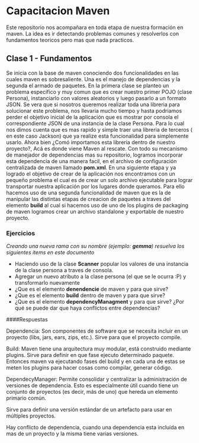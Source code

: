 # Capacitacion Maven 
Este repositorio nos acompañara en toda etapa de nuestra formación en maven. La idea es ir detectando problemas comunes y resolverlos con fundamentos teoricos pero mas que nada practicos. 
## Clase 1 - Fundamentos
Se inicia con la base de maven conociendo dos funcionalidades en las cuales maven es sobresaliente. Una es el manejo de dependencias y la segunda el armado de paquetes.
En la primera clase se planteo un problema especifico y muy comun que es crear nuestro primer POJO (clase Persona), instanciarlo con valores aleatorios y luego pasarlo a un formato JSON.
Se vera que si nosotros queremos realizar toda una libreria para solucionar este problema, nos llevaria mucho tiempo y hasta podriamos perder el objetivo inicial de la aplicación que es mostrar por consola el correspondiente JSON de una instancia de la clase Persona. Para lo cual nos dimos cuenta que es mas rapido y simple traer una libreria de terceros ( en este caso Jackson) que ya realize esta funcionalidad para simplemente usarlo. Ahora bien ¿Comó importamos esta libreria dentro de nuestro proyecto?, Acá es donde viene Maven al rescate. Con todo su mecanismo de manejador de dependencias mas su repositorio, logramos incorporar esta dependencia de una manera facil, en el archivo de configuración centralizada de maven llamado **pom.xml**.
En una siguiente etapa y ya logrado el objetivo de crear de la aplicación nos encontramos con un pequeño problema el cual es de crear un solo archivo ejecutable para lograr transportar nuestra aplicación por los lugares donde queramos. Para ello hacemos uso de una segunda funcionalidad de maven que es la de manipular las distintas etapas de creacion de paquetes a traves del elemento **build** al cual si hacemos uso de uno de los plugins de packaging de maven logramos crear un archivo standalone y exportable de nuestro proyecto. 

### Ejercicios
*Creando una nueva rama con su nombre (ejemplo: **gemma**) resuelva los siguientes items en este documento*
* Haciendo uso de la clase **Scanner** popular los valores de una instancia de la clase persona a traves de consola. 
* Agregar un nuevo atributo a la clase persona (el que se le ocurra :P) y transformarlo nuevamente
* ¿Que es el elemento **denendencie** de maven y para que sirve?
* ¿Que es el elemento **build** dentro de maven y para que sirve?
* ¿Que es el elemento **dependencyManagment** y para que sirve? ¿Por qué se puede dar que haya conflictos entre dependencias?

####Respuestas

Dependencia: Son componentes de software que se  necesita  incluir en un proyecto (libs, jars, ears, zips, etc.).
Sirve para que el proyecto compile.

Build: 
Maven tiene una arquitectura muy modular, está construido mediante plugins. 
Sirve para definir en que fase ejecuto determinado paquete. Entonces maven va ejecutando fases del build y en cada una de estas se meten los plugins para hacer cosas como compilar, generar código.

DependecyManager: Permite consolidar y centralizar la administración de versiones de dependencia.
Esto es especialmente útil cuando tiene un conjunto de proyectos (es decir, más de uno) que hereda un elemento primario común.

Sirve para definir una versión estándar de un artefacto para usar en múltiples proyectos.

Hay conflicto de dependencia, cuando una dependencia esta incluida en mas de un proyecto y la misma tiene varias versiones.

